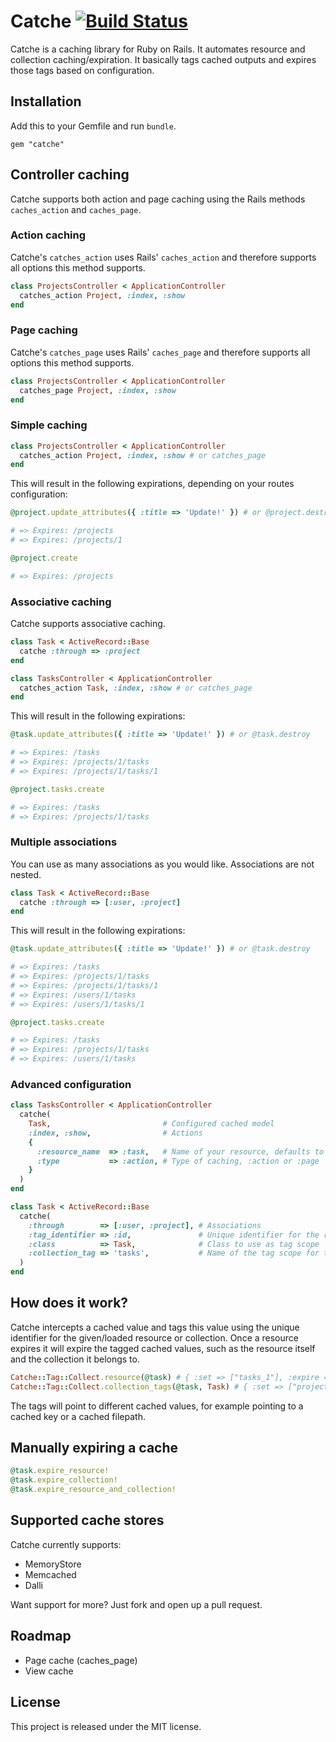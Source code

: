 # Catche [![Build Status](https://secure.travis-ci.org/Arjeno/catche.png?branch=master)](http://travis-ci.org/Arjeno/catche)

Catche is a caching library for Ruby on Rails. It automates resource and collection caching/expiration. It basically tags cached outputs and expires those tags based on configuration.

## Installation

Add this to your Gemfile and run `bundle`.
```
gem "catche"
```

## Controller caching

Catche supports both action and page caching using the Rails methods `caches_action` and `caches_page`.

### Action caching

Catche's `catches_action` uses Rails' `caches_action` and therefore supports all options this method supports.

```ruby
class ProjectsController < ApplicationController
  catches_action Project, :index, :show
end
```

### Page caching

Catche's `catches_page` uses Rails' `caches_page` and therefore supports all options this method supports.

```ruby
class ProjectsController < ApplicationController
  catches_page Project, :index, :show
end
```

### Simple caching

```ruby
class ProjectsController < ApplicationController
  catches_action Project, :index, :show # or catches_page
end
```

This will result in the following expirations, depending on your routes configuration:

```ruby
@project.update_attributes({ :title => 'Update!' }) # or @project.destroy

# => Expires: /projects
# => Expires: /projects/1
```

```ruby
@project.create

# => Expires: /projects
```

### Associative caching

Catche supports associative caching.

```ruby
class Task < ActiveRecord::Base
  catche :through => :project
end
```

```ruby
class TasksController < ApplicationController
  catches_action Task, :index, :show # or catches_page
end
```

This will result in the following expirations:

```ruby
@task.update_attributes({ :title => 'Update!' }) # or @task.destroy

# => Expires: /tasks
# => Expires: /projects/1/tasks
# => Expires: /projects/1/tasks/1
```

```ruby
@project.tasks.create

# => Expires: /tasks
# => Expires: /projects/1/tasks
```

### Multiple associations

You can use as many associations as you would like. Associations are not nested.

```ruby
class Task < ActiveRecord::Base
  catche :through => [:user, :project]
end
```

This will result in the following expirations:

```ruby
@task.update_attributes({ :title => 'Update!' }) # or @task.destroy

# => Expires: /tasks
# => Expires: /projects/1/tasks
# => Expires: /projects/1/tasks/1
# => Expires: /users/1/tasks
# => Expires: /users/1/tasks/1
```

```ruby
@project.tasks.create

# => Expires: /tasks
# => Expires: /projects/1/tasks
# => Expires: /users/1/tasks
```

### Advanced configuration

```ruby
class TasksController < ApplicationController
  catche(
    Task,                         # Configured cached model
    :index, :show,                # Actions
    {
      :resource_name  => :task,   # Name of your resource, defaults to your model name
      :type           => :action, # Type of caching, :action or :page
    }
  )
end
```

```ruby
class Task < ActiveRecord::Base
  catche(
    :through        => [:user, :project], # Associations
    :tag_identifier => :id,               # Unique identifier for the resource
    :class          => Task,              # Class to use as tag scope
    :collection_tag => 'tasks',           # Name of the tag scope for this model,
  )
end
```

## How does it work?

Catche intercepts a cached value and tags this value using the unique identifier for the given/loaded resource or collection. Once a resource expires it will expire the tagged cached values, such as the resource itself and the collection it belongs to.

```ruby
Catche::Tag::Collect.resource(@task) # { :set => ["tasks_1"], :expire => ["tasks_1"] }
Catche::Tag::Collect.collection_tags(@task, Task) # { :set => ["projects_1_tasks"], :expire => ["tasks", "projects_1_tasks"] }
```

The tags will point to different cached values, for example pointing to a cached key or a cached filepath.

## Manually expiring a cache

```ruby
@task.expire_resource!
@task.expire_collection!
@task.expire_resource_and_collection!
```

## Supported cache stores

Catche currently supports:

* MemoryStore
* Memcached
* Dalli

Want support for more? Just fork and open up a pull request.

## Roadmap

* Page cache (caches_page)
* View cache

## License

This project is released under the MIT license.
